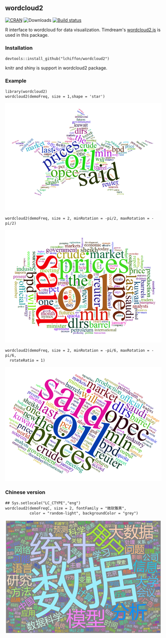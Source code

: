 ## wordcloud2

[![CRAN](https://www.r-pkg.org/badges/version/wordcloud2)](https://cran.r-project.org/package=wordcloud2)
![Downloads](https://cranlogs.r-pkg.org/badges/wordcloud2)
[![Build status](https://ci.appveyor.com/api/projects/status/wj5afxb1v42h8oui?svg=true)](https://ci.appveyor.com/project/lchiffon/wordcloud2)

R interface to wordcloud for data visualization.
Timdream's [wordcloud2.js](https://github.com/timdream/wordcloud2.js) is used in this package.

### Installation

```
devtools::install_github("lchiffon/wordcloud2")
```
knitr and shiny is support in wordcloud2 package.

### Example

```
library(wordcloud2)
wordcloud2(demoFreq, size = 1,shape = 'star')
```

![1](examples/img/1.png)


```
wordcloud2(demoFreq, size = 2, minRotation = -pi/2, maxRotation = -pi/2)
```

![1](examples/img/2.png)


```
wordcloud2(demoFreq, size = 2, minRotation = -pi/6, maxRotation = -pi/6,
  rotateRatio = 1)
```

![1](examples/img/3.png)


### Chinese version
```
## Sys.setlocale("LC_CTYPE","eng")
wordcloud2(demoFreqC, size = 2, fontFamily = "微软雅黑",
           color = "random-light", backgroundColor = "grey")
```

![1](examples/img/4.png)
